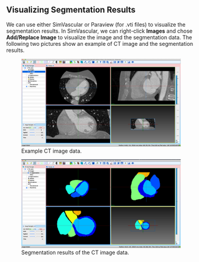 ## Visualizing Segmentation Results ##

We can use either SimVascular or Paraview (for .vti files) to visualize the segmentation results. In SimVascular, we can right-click <strong>Images</strong> and chose <strong>Add/Replace Image</strong> to visualize the image and the segmentation data. The following two pictures show an example of CT image and the segmentation results.

<figure>
  <img class="svImg svImgMd" src="documentation/simcardio/cardiacModeling/images/images.png">
  <figcaption class="svCaption" >Example CT image data.</figcaption>
</figure>

<figure>
  <img class="svImg svImgMd" src="documentation/simcardio/cardiacModeling/images/segmentation.png">
  <figcaption class="svCaption" >Segmentation results of the CT image data.</figcaption>
</figure>

